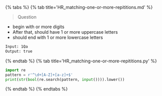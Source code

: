 {% tabs %}
{% tab title='HR_matching-one-or-more-repititions.md' %}

> Question

* begin with  or more digits
* After that, should have 1 or more uppercase letters
* should end with 1 or more lowercase letters

```txt
Input: 1Qa
Output: true
```

{% endtab %}
{% tab title='HR_matching-one-or-more-repititions.py' %}

```py
import re
pattern = r'^\d+[A-Z]+[a-z]+$'
print(str(bool(re.search(pattern, input()))).lower())
```

{% endtab %}
{% endtabs %}
